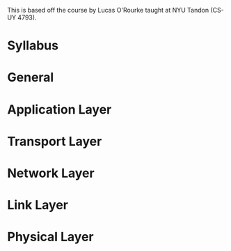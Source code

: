 This is based off the course by Lucas O'Rourke taught at NYU Tandon (CS-UY 4793).

# Syllabus

# General

# Application Layer

# Transport Layer

# Network Layer

# Link Layer

# Physical Layer